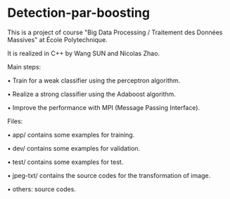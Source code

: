 # Detection-par-boosting

This is a project of course "Big Data Processing / Traitement des Données Massives" at École Polytechnique.

It is realized in C++ by Wang SUN and Nicolas Zhao.

Main steps:

  • Train for a weak classifier using the perceptron algorithm.

  • Realize a strong classifier using the Adaboost algorithm.

  • Improve the performance with MPI (Message Passing Interface).

Files:

  • app/ contains some examples for training.

  • dev/ contains some examples for validation.

  • test/ contains some examples for test.

  • jpeg-txt/ contains the source codes for the transformation of image.

  • others: source codes.
